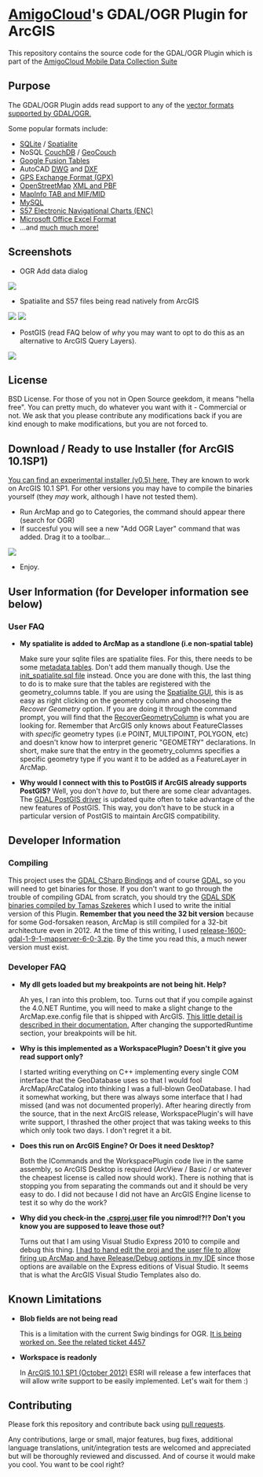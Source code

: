 # <a href="http://www.amigocloud.com">AmigoCloud</a>'s GDAL/OGR Plugin for ArcGIS
This repository contains the source code for the GDAL/OGR Plugin which is part of the <a href="http://www.amigocloud.com">AmigoCloud Mobile Data Collection Suite</a>

## Purpose
The GDAL/OGR Plugin adds read support to any of the <a href="http://www.gdal.org/ogr/ogr_formats.html">vector formats supported by GDAL/OGR.</a>

Some popular formats include:
* <a href="http://www.sqlite.org/">SQLite</a> / <a href="https://www.gaia-gis.it/fossil/libspatialite/index">Spatialite</a>
* NoSQL <a href="http://couchdb.apache.org/">CouchDB</a> / <a href="https://github.com/couchbase/geocouch">GeoCouch </a>
* <a href="https://sites.google.com/site/fusiontablestalks/stories">Google Fusion Tables<a/>
* AutoCAD <a href="http://www.gdal.org/ogr/drv_dwg.html">DWG</a> and <a href="http://www.gdal.org/ogr/drv_dxf.html">DXF</a>
* <a href="http://www.gdal.org/ogr/drv_gpx.html">GPS Exchange Format (GPX)</a>
* <a href="http://www.openstreetmap.org/">OpenStreetMap</a> <a href="http://www.gdal.org/ogr/drv_osm.html">XML and PBF</a>
* <a href="http://www.gdal.org/ogr/drv_mitab.html">MapInfo TAB and MIF/MID</a>
* <a href="http://www.gdal.org/ogr/drv_mysql.html">MySQL</a>
* <a href="http://www.nauticalcharts.noaa.gov/mcd/enc/">S57 Electronic Navigational Charts (ENC)</a>
* <a href="http://www.gdal.org/ogr/drv_xls.html">Microsoft Office Excel Format</a>
* ...and <a href="http://www.gdal.org/ogr/ogr_formats.html">much much more!</a>

## Screenshots

* OGR Add data dialog
<img src="http://i.imgur.com/koMrc.png">

* Spatialite and S57 files being read natively from ArcGIS
<img src="http://i.imgur.com/Svzjp.png" />
<img src="http://i.imgur.com/O2kaJ.png" />

* PostGIS (read FAQ below of *why* you may want to opt to do this as an alternative to ArcGIS Query Layers).
<img src="http://i.imgur.com/9B6ra.png" />


## License
BSD License. For those of you not in Open Source geekdom, it means "hella free". You can pretty much, do whatever you want with it - Commercial or not.
We ask that you please contribute any modifications back if you are kind enough to make modifications, but you are not forced to.

## Download / Ready to use Installer (for ArcGIS 10.1SP1)
 <a href="https://dl.dropbox.com/u/4779803/gdal-ogrplugin/setup.exe">You can find an experimental installer (v0.5) here.</a> They are known to work on ArcGIS 10.1 SP1. For other versions you may have to compile the binaries yourself (they *may* work, although I have not tested them).

* Run ArcMap and go to Categories, the command should appear there (search for OGR)
* If succesful you will see a new "Add OGR Layer" command that was added. Drag it to a toolbar...

<img src="http://i.imgur.com/s3qk7.png" />

* Enjoy.

## User Information (for Developer information see below)

### User FAQ
* **My spatialite is added to ArcMap as a standlone (i.e non-spatial table)**

  Make sure your sqlite files are spatialite files. For this, there needs to be some <a href="http://www.gaia-gis.it/gaia-sins/spatialite-cookbook/html/metadata.html">metadata tables</a>. Don't add them manually though. Use the <a href="http://www.gaia-gis.it/gaia-sins/spatialite-manual-2.3.1.html">init_spatialite.sql file</a> instead. 
  Once you are done with this, the last thing to do is to make sure that the tables are registered with the geometry_columns table. If you are using the <a href="http://www.gaia-gis.it/spatialite-2.3.1/binaries.html">Spatialite GUI</a>, this is as easy as right clicking on the geometry column and chooseing the *Recover Geometry* option. If you are doing it through the command prompt, you will find that the <a href="http://www.gaia-gis.it/spatialite-2.3.1/spatialite-tutorial-2.3.1.html">RecoverGeometryColumn</a> is what you are looking for.
  Remember that ArcGIS only knows about FeatureClasses with *specific* geometry types (i.e POINT, MULTIPOINT, POLYGON, etc) and doesn't know how to interpret generic "GEOMETRY" declarations. In short, make sure that the entry in the geometry_columns specifies a specific geometry type if you want it to be added as a FeatureLayer in ArcMap.

* **Why would I connect with this to PostGIS if ArcGIS already supports PostGIS?**
  Well, you don't *have to*, but there are some clear advantages. The <a href="http://www.gdal.org/ogr/drv_pg.html">GDAL PostGIS driver</a> is updated quite often to take advantage of the new features of PostGIS. This way, you don't have to be stuck in a particular version of PostGIS to maintain ArcGIS compatibility.

## Developer Information

### Compiling
This project uses the <a href="http://trac.osgeo.org/gdal/wiki/GdalOgrInCsharp">GDAL CSharp Bindings</a> and of course <a href="http://www.gdal.org/">GDAL</a>, so you will
need to get binaries for those. If you don't want to go through the trouble of compiling GDAL from scratch, you should try the <a href="http://vbkto.dyndns.org/sdk/">GDAL SDK binaries compiled by Tamas Szekeres</a>
which I used to write the initial version of this Plugin. **Remember that you need the 32 bit version** because for some God-forsaken reason, ArcMap is still compiled for a 32-bit architecture even in 2012. At the time of this writing,
I used <a href="http://vbkto.dyndns.org/sdk/PackageList.aspx?file=release-1600-gdal-1-9-1-mapserver-6-0-3.zip">release-1600-gdal-1-9-1-mapserver-6-0-3.zip</a>. By the time you read this, a much newer version must exist.

### Developer FAQ
* **My dll gets loaded but my breakpoints are not being hit. Help?**

  Ah yes, I ran into this problem, too. Turns out that if you compile against the 4.0.NET Runtime, you will need to make a slight change to the ArcMap.exe.config file that is shipped with ArcGIS. <a href="http://resources.arcgis.com/en/help/arcobjects-net/conceptualhelp/index.html#/How_to_debug_add_ins/0001000002vs000000/">This little detail
  is described in their documentation.</a> After changing the supportedRuntime section, your breakpoints will be hit.
  
* **Why is this implemented as a WorkspacePlugin? Doesn't it give you read support only?**

  I started writing everything on C++ implementing every single COM interface that the GeoDatabase uses so that I would fool ArcMap/ArcCatalog into
  thinking I was a full-blown GeoDatabase. I had it somewhat working, but there was always some interface that I had missed (and was not documented properly).
  After hearing directly from the source, that in the next ArcGIS release, WorkspacePlugin's will have write support, I thrashed the other project that was taking
  weeks to this which only took two days. I don't regret it a bit.

* **Does this run on ArcGIS Engine? Or Does it need Desktop?**

  Both the ICommands and the WorkspacePlugin code live in the same assembly, so ArcGIS Desktop is required (ArcView / Basic / or whatever the cheapest license is called now should work). 
  There is nothing that is stopping you from separating the commands out and it should be very easy to do. I did not because I did not have an ArcGIS Engine license to test it so why do the work?
  
* **Why did you check-in the <a href="https://github.com/RBURHUM/arcgis-ogr/blob/master/src/OGRPlugin/OGRPlugin/OGRPlugin.csproj.user">.csproj.user</a> file you nimrod!?!? Don't you know you are supposed to leave those out?**

  Turns out that I am using Visual Studio Express 2010 to compile and debug this thing. <a href="http://through-the-interface.typepad.com/through_the_interface/2006/07/debugging_using.html">I had to hand edit the proj and 
  the user file to allow firing up ArcMap and have Release/Debug options in my IDE</a> since those options are available on the Express editions of Visual Studio. It seems that is what the ArcGIS Visual Studio Templates also do.
  
## Known Limitations

* **Blob fields are not being read**

  This is a limitation with the current Swig bindings for OGR. <a href="http://trac.osgeo.org/gdal/ticket/4457">It is being worked on. See the related ticket 4457</a>
* **Workspace is readonly**

  In <a href="http://downloads.esri.com/support/downloads/other_/189810.1_SP1_Announcement.pdf">ArcGIS 10.1 SP1 (October 2012)</a> ESRI will release a few interfaces that will allow write support to be easily implemented. Let's wait for them :)

## Contributing

Please fork this repository and contribute back using
[pull requests](https://github.com/RBURHUM/arcgis-ogr/pulls).

Any contributions, large or small, major features, bug fixes, additional
language translations, unit/integration tests are welcomed and appreciated
but will be thoroughly reviewed and discussed. And of course it would make you cool. You want to be cool right?